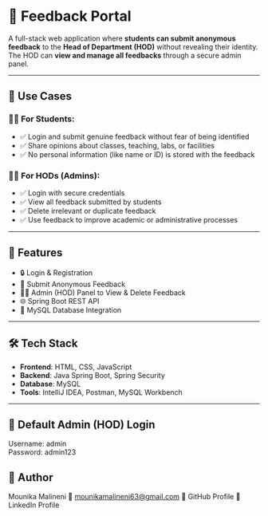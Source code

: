 # 📝 Feedback Portal

A full-stack web application where **students can submit anonymous feedback** to the **Head of Department (HOD)** without revealing their identity. The HOD can **view and manage all feedbacks** through a secure admin panel.

---

## 🎯 Use Cases

### 👩‍🎓 For Students:
- ✅ Login and submit genuine feedback without fear of being identified
- ✅ Share opinions about classes, teaching, labs, or facilities
- ✅ No personal information (like name or ID) is stored with the feedback

### 👨‍🏫 For HODs (Admins):
- ✅ Login with secure credentials
- ✅ View all feedback submitted by students
- ✅ Delete irrelevant or duplicate feedback
- ✅ Use feedback to improve academic or administrative processes

---

## 📌 Features

- 🔒 Login & Registration
- 🧾 Submit Anonymous Feedback
- 🧑‍💼 Admin (HOD) Panel to View & Delete Feedback
- 🌐 Spring Boot REST API
- 💾 MySQL Database Integration

---

## 🛠️ Tech Stack

- **Frontend**: HTML, CSS, JavaScript  
- **Backend**: Java Spring Boot, Spring Security  
- **Database**: MySQL  
- **Tools**: IntelliJ IDEA, Postman, MySQL Workbench

---

## 🔐 Default Admin (HOD) Login
Username: admin  
Password: admin123

## 🤝 Author
Mounika Malineni
📧 mounikamalineni63@gmail.com
🔗 GitHub Profile
🔗 LinkedIn Profile

